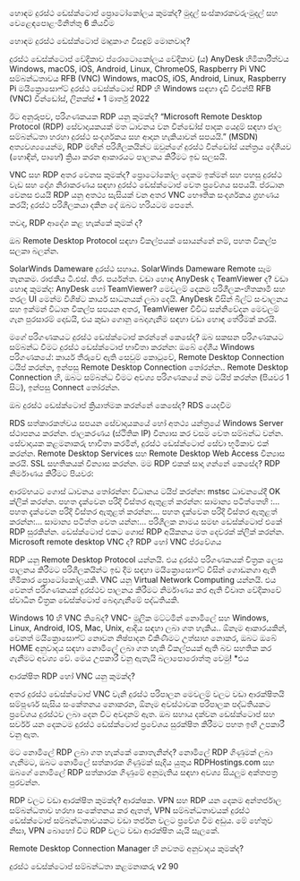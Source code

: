 

හොඳම දුරස්ථ ඩෙස්ක්ටොප් ප්‍රොටෝකෝලය කුමක්ද?
මුදල් සංස්කාරකවරු·මුදල් සහ වෙළෙඳපොළ·මිනිත්තු 6 කියවීම

හොඳම දුරස්ථ ඩෙස්ක්ටොප් මෘදුකාංග විසඳුම් මොනවාද?

දුරස්ථ ඩෙස්ක්ටොප් වේදිකාව	ප්රොටොකෝලය	වේදිකාව (ය)
AnyDesk	හිමිකාරීත්වය	Windows, macOS, iOS, Android, Linux, ChromeOS, Raspberry Pi
VNC සම්බන්ධතාවය	RFB (VNC)	Windows, macOS, iOS, Android, Linux, Raspberry Pi
මයික්‍රොසොෆ්ට් දුරස්ථ ඩෙස්ක්ටොප්	RDP	හි Windows සඳහා
දැඩි වීඑන්සී	RFB (VNC)	වින්ඩෝස්, ලිනක්ස්
• 1 මාර්තු 2022

ඊට අනුරූපව, පරිගණකයක RDP යනු කුමක්ද? “Microsoft Remote Desktop Protocol (RDP) සේවාදායකයක් මත ධාවනය වන වින්ඩෝස් පාදක යෙදුම් සඳහා ජාල සම්බන්ධතා හරහා දුරස්ථ සංදර්ශකය සහ ආදාන හැකියාවන් සපයයි.” (MSDN) අත්‍යවශ්‍යයෙන්ම, RDP මඟින් පරිශීලකයින්ට ඔවුන්ගේ දුරස්ථ වින්ඩෝස් යන්ත්‍රය දේශීයව (හොඳින්, පාහේ) ක්‍රියා කරන ආකාරයට පාලනය කිරීමට ඉඩ සලසයි.


VNC සහ RDP අතර වෙනස කුමක්ද? ප්‍රොටෝකෝල දෙකම ඉක්මන් සහ පහසු දුරස්ථ වැඩ සහ දෝශ නිරාකරණය සඳහා දුරස්ථ ඩෙස්ක්ටොප් වෙත ප්‍රවේශය සපයයි. ප්රධාන වෙනස එයයි RDP යනු අතථ්‍ය සැසියක් වන අතර VNC භෞතික සංදර්ශකය ග්‍රහණය කරයි; දුරස්ථ පරිශීලකයා දකින දේ ඔබට හරියටම පෙනේ.

තවද, RDP ආදේශ කළ හැක්කේ කුමක් ද?

ඔබ Remote Desktop Protocol සඳහා විකල්පයක් සොයන්නේ නම්, පහත විකල්ප සලකා බලන්න.


SolarWinds Dameware දුරස්ථ සහාය.
SolarWinds Dameware Remote සෑම තැනකම.
රාජකීය ටී.එස්.
තිර.
පර්යන්ත.
වඩා හොඳ AnyDesk ද TeamViewer ද?
වඩා හොඳ කුමක්ද: AnyDesk හෝ TeamViewer? මෙවලම් දෙකම පරිශීලක-හිතකාමී සහ තරල UI මෙන්ම විශිෂ්ට කාර්ය සාධනයක් ලබා දෙයි. AnyDesk විසින් බිල්ට් සංචාලනය සහ ඉක්මන් විධාන විකල්ප සපයන අතර, TeamViewer විවිධ සන්නිවේදන මෙවලම් ගැන පුරසාරම් දොඩයි, එය කුඩා ගොනු බෙදාගැනීම සඳහා වඩා හොඳ තේරීමක් කරයි.

මගේ පරිගණකයට දුරස්ථ ඩෙස්ක්ටොප් කරන්නේ කෙසේද? ඔබ සකසන පරිගණකයට සම්බන්ධ වීමට දුරස්ථ ඩෙස්ක්ටොප් භාවිතා කරන්න: ඔබේ දේශීය Windows පරිගණකයේ: කාර්ය තීරුවේ ඇති සෙවුම් කොටුවේ, Remote Desktop Connection ටයිප් කරන්න, ඉන්පසු Remote Desktop Connection තෝරන්න.. Remote Desktop Connection හි, ඔබට සම්බන්ධ වීමට අවශ්‍ය පරිගණකයේ නම ටයිප් කරන්න (පියවර 1 සිට), ඉන්පසු Connect තෝරන්න.

ඔබ දුරස්ථ ඩෙස්ක්ටොප් ක්‍රියාත්මක කරන්නේ කෙසේද? RDS යෙදවීම

RDS සත්කාරකත්වය සපයන සේවාදායකයේ හෝ අතථ්‍ය යන්ත්‍රයේ Windows Server ස්ථාපනය කරන්න.
ජාලකරණය (ස්ථිතික IP) වින්‍යාස කර වසම වෙත සම්බන්ධ වන්න.
සේවාදායක කළමනාකරු භාවිතා කරමින්, දුරස්ථ ඩෙස්ක්ටොප් සේවා භූමිකාව එක් කරන්න.
Remote Desktop Services සහ Remote Desktop Web Access වින්‍යාස කරයි.
SSL සහතිකයක් වින්‍යාස කරන්න.
මම RDP එකක් සාදා ගන්නේ කෙසේද? RDP නිර්මාණය කිරීමට පියවර:

ආරම්භයට ගොස් ධාවනය තෝරන්න:
විධානය ටයිප් කරන්න: mstsc ධාවනයේදී OK ක්ලික් කරන්න.
පහත දැක්වෙන පරිදි විස්තර ඇතුළත් කරන්න: සාමාන්‍ය පටිත්තෙහි :…
පහත දැක්වෙන පරිදි විස්තර ඇතුළත් කරන්න:…
පහත දැක්වෙන පරිදි විස්තර ඇතුළත් කරන්න:…
සාමාන්‍ය පටිත්ත වෙත යන්න:…
පරිශීලක නාමය සමඟ ඩෙස්ක්ටොප් එකේ RDP සුරකින්න.
ඩෙස්ක්ටොප් එකට ගොස් RDP අයිකනය මත දෙවරක් ක්ලික් කරන්න.
Microsoft remote desktop VNC ද?
RDP හෝ VNC ප්රවේශය

RDP යනු Remote Desktop Protocol යන්නයි. එය දුරස්ථ පරිගණකයක් චිත්‍රක ලෙස පාලනය කිරීමට පරිශීලකයින්ට ඉඩ දීම සඳහා මයික්‍රොසොෆ්ට් විසින් ගොඩනගා ඇති හිමිකාර ප්‍රොටෝකෝලයකි. VNC යනු Virtual Network Computing යන්නයි. එය වෙනත් පරිගණකයක් දුරස්ථව පාලනය කිරීමට නිර්මාණය කර ඇති විවෘත වේදිකාවේ ස්වාධීන චිත්‍රක ඩෙස්ක්ටොප් බෙදාගැනීමේ පද්ධතියකි.

Windows 10 හි VNC තිබේද? VNC- මූලික මට්ටමින් නොමිලේ සහ Windows, Linux, Android, IOS, Mac, Unix, ආදිය සඳහා ලබා ගත හැකිය.. ඕනෑම ආකාරයකින්, වෙනත් මයික්‍රොසොෆ්ට් නොවන නිෂ්පාදන විකිණීමට උත්සාහ නොකර, ඔබට ඔබේ HOME අනුවාදය සඳහා නොමිලේ ලබා ගත හැකි විකල්පයක් ඇති බව සහතික කර ගැනීමට අවශ්‍ය වේ. මෙය උපකාරී වනු ඇතැයි බලාපොරොත්තු වෙමු! *එය

ආරක්ෂිත RDP හෝ VNC යනු කුමක්ද?

අතර දුරස්ථ ඩෙස්ක්ටොප් VNC වැනි දුරස්ථ පරිපාලන මෙවලම් වලට වඩා ආරක්ෂිතයි සම්පූර්ණ සැසිය සංකේතනය නොකරන, ඕනෑම අවස්ථාවක පරිපාලක පද්ධතියකට ප්‍රවේශය දුරස්ථව ලබා දෙන විට අවදානම් ඇත. ඔබ සහාය දක්වන ඩෙස්ක්ටොප් සහ සර්වර් යන දෙකටම දුරස්ථ ඩෙස්ක්ටොප් ප්‍රවේශය සුරක්ෂිත කිරීමට පහත ඉඟි උපකාරී වනු ඇත.

මට නොමිලේ RDP ලබා ගත හැක්කේ කොතැනින්ද? නොමිලේ RDP ගිණුමක් ලබා ගැනීමට, ඔබට නොමිලේ සත්කාරක ගිණුමක් සෑදිය යුතුය RDPHostings.com සහ ඔබගේ නොමිලේ RDP සත්කාරක ගිණුමේ අනුමැතිය සඳහා අවශ්‍ය සියලුම අක්තපත්‍ර පුරවන්න.

RDP වලට වඩා ආරක්ෂිත කුමක්ද?
ආරක්ෂක. VPN සහ RDP යන දෙකම අන්තර්ජාල සම්බන්ධතාව හරහා සංකේතනය කර ඇතත්, VPN සම්බන්ධතාවයක් දුරස්ථ ඩෙස්ක්ටොප් සම්බන්ධතාවයකට වඩා තර්ජන වලට ප්‍රවේශ වීම අඩුය. මේ හේතුව නිසා, VPN බොහෝ විට RDP වලට වඩා ආරක්ෂිත යැයි සැලකේ.

Remote Desktop Connection Manager හි නවතම අනුවාදය කුමක්ද?

දුරස්ථ ඩෙස්ක්ටොප් සම්බන්ධතා කළමනාකරු v2 90
